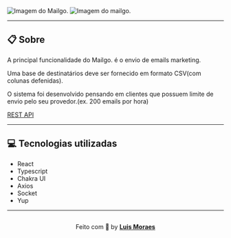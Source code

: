 <img src="https://ik.imagekit.io/meaid6cls2/Mailgo/mailgo_lSDCSqLC6.png?updatedAt=1641860904159" alt="Imagem do Mailgo." />

<img src="https://ik.imagekit.io/meaid6cls2/Mailgo/mailgo-monitor_6mQHdVpSe.png?updatedAt=1641862428509" alt="Imagem do mailgo."/>

---

## 📋 Sobre

A principal funcionalidade do Mailgo. é o envio de emails marketing.

Uma base de destinatários deve ser fornecido em formato CSV(com colunas defenidas).

O sistema foi desenvolvido pensando em clientes que possuem limite de envio pelo seu provedor.(ex. 200 emails por hora)

[REST API](https://github.com/Luismkm/kdmail)

----

## 💻 Tecnologias utilizadas

- React
- Typescript
- Chakra UI
- Axios
- Socket
- Yup

---

<p align="center" style="padding-top: 15px;">Feito com 💜 by <strong><a href="https://www.linkedin.com/in/luismkm/" target="_blank">Luis Moraes</a></strong> </p>
